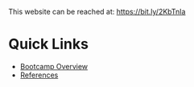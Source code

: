 This website can be reached at: https://bit.ly/2KbTnIa

# Quick Links
- [Bootcamp Overview](content/bootcamp_overview.md)
- [References](content/reference_info.md)
